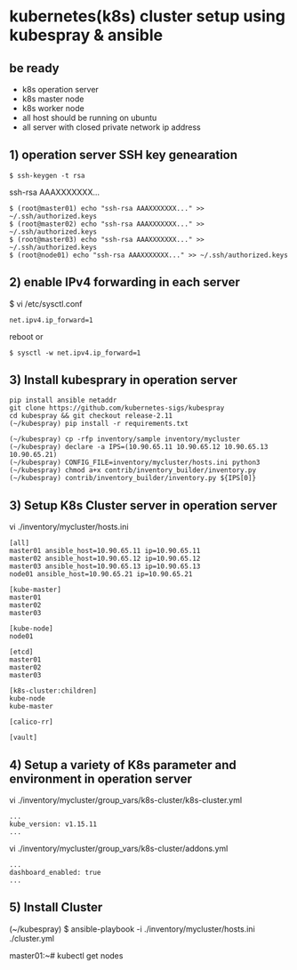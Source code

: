 # kubernetes(k8s) cluster setup using kubespray & ansible

## be ready
- k8s operation server 
- k8s master node 
- k8s worker node
- all host should be running on ubuntu
- all server with closed private network ip address


## 1) operation server SSH key genearation
```
$ ssh-keygen -t rsa
```
ssh-rsa AAAXXXXXXX...

```
$ (root@master01) echo "ssh-rsa AAAXXXXXXX..." >> ~/.ssh/authorized.keys
$ (root@master02) echo "ssh-rsa AAAXXXXXXX..." >> ~/.ssh/authorized.keys
$ (root@master03) echo "ssh-rsa AAAXXXXXXX..." >> ~/.ssh/authorized.keys
$ (root@node01) echo "ssh-rsa AAAXXXXXXX..." >> ~/.ssh/authorized.keys
```

## 2) enable IPv4 forwarding in each server
$ vi /etc/sysctl.conf
```
net.ipv4.ip_forward=1
```
reboot
or
```
$ sysctl -w net.ipv4.ip_forward=1
```

## 3) Install kubesprary in operation server
```
pip install ansible netaddr
git clone https://github.com/kubernetes-sigs/kubespray
cd kubespray && git checkout release-2.11
(~/kubespray) pip install -r requirements.txt
```
```
(~/kubespray) cp -rfp inventory/sample inventory/mycluster
(~/kubespray) declare -a IPS=(10.90.65.11 10.90.65.12 10.90.65.13 10.90.65.21)
(~/kubespray) CONFIG_FILE=inventory/mycluster/hosts.ini python3
(~/kubespray) chmod a+x contrib/inventory_builder/inventory.py 
(~/kubespray) contrib/inventory_builder/inventory.py ${IPS[0]}
```

## 3) Setup K8s Cluster server in operation server

vi ./inventory/mycluster/hosts.ini
```
[all]
master01 ansible_host=10.90.65.11 ip=10.90.65.11
master02 ansible_host=10.90.65.12 ip=10.90.65.12
master03 ansible_host=10.90.65.13 ip=10.90.65.13
node01 ansible_host=10.90.65.21 ip=10.90.65.21

[kube-master]
master01
master02
master03

[kube-node]
node01

[etcd]
master01
master02
master03

[k8s-cluster:children]
kube-node
kube-master

[calico-rr]

[vault]
```

## 4) Setup a variety of K8s parameter and environment in operation server

vi ./inventory/mycluster/group_vars/k8s-cluster/k8s-cluster.yml
```
...
kube_version: v1.15.11
...
```

vi ./inventory/mycluster/group_vars/k8s-cluster/addons.yml
```
...
dashboard_enabled: true
...
```

## 5) Install Cluster 

(~/kubespray) $ ansible-playbook -i ./inventory/mycluster/hosts.ini ./cluster.yml

master01:~# kubectl get nodes
